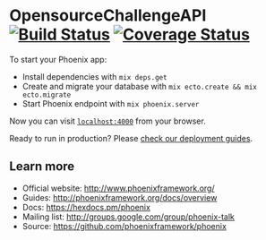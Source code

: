 # OpensourceChallengeAPI [![Build Status](https://api.travis-ci.com/opensource-challenge/opensource-challenge-api.svg?branch=master)](https://travis-ci.com/opensource-challenge/opensource-challenge-api) [![Coverage Status](https://coveralls.io/repos/github/opensource-challenge/opensource-challenge-api/badge.svg?branch=master)](https://coveralls.io/github/opensource-challenge/opensource-challenge-api?branch=master)

To start your Phoenix app:

  * Install dependencies with `mix deps.get`
  * Create and migrate your database with `mix ecto.create && mix ecto.migrate`
  * Start Phoenix endpoint with `mix phoenix.server`

Now you can visit [`localhost:4000`](http://localhost:4000) from your browser.

Ready to run in production? Please [check our deployment guides](http://www.phoenixframework.org/docs/deployment).

## Learn more

  * Official website: http://www.phoenixframework.org/
  * Guides: http://phoenixframework.org/docs/overview
  * Docs: https://hexdocs.pm/phoenix
  * Mailing list: http://groups.google.com/group/phoenix-talk
  * Source: https://github.com/phoenixframework/phoenix
